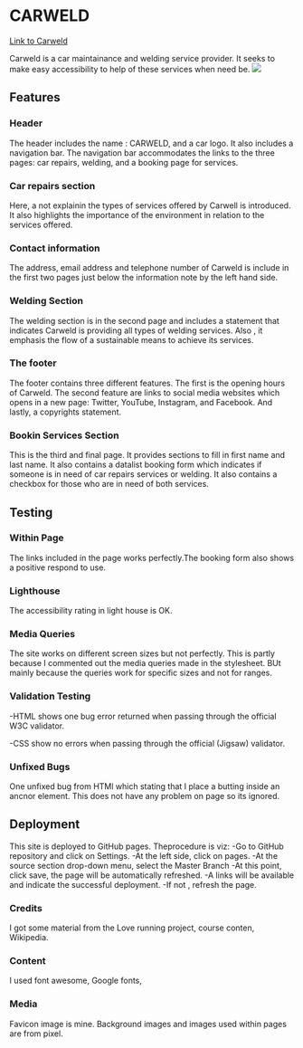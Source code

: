 
# CARWELD

[Link to Carweld](https://eyongtarh.github.io/Carweld/)

Carweld is a car maintainance and welding service provider. It seeks to make easy 
accessibility to help of these services when need be.
<img src="../images/carweld.jpeg">
## Features

### Header

The header includes the name : CARWELD, and a car logo. It also includes a 
navigation bar. The navigation bar accommodates the links to the three pages:
car repairs, welding, and a booking page for services.

### Car repairs section

Here, a not explainin the types of services offered by Carwell is introduced. It
also highlights the importance of the environment in relation to the services 
offered.

### Contact information

The address, email address and telephone number of Carweld is include in the first
two pages just below the information note by the left hand side.

### Welding Section

The welding section is in the second page and includes a statement that indicates
Carweld is providing all types of welding services. Also , it emphasis the flow
of a sustainable means to achieve its services.

### The footer

The footer contains three different features. The first is the opening hours of
Carweld. The second feature are links to social media websites which opens in a 
new page: Twitter, YouTube, Instagram, and Facebook. And lastly, a copyrights
statement.

### Bookin Services Section

This is the third and final page. It provides sections to fill in first name and
last name. It also contains a datalist booking form which indicates if someone 
is in need of car repairs services or welding. It also contains a checkbox for 
those who are in need of both services. 

## Testing

### Within Page

The links included in the page works perfectly.The booking form also shows a 
positive respond to use.

### Lighthouse

The accessibility rating in light house is OK.

### Media Queries 

The site works on different screen sizes but not perfectly. This is partly because 
I commented out the media queries made in the stylesheet. BUt mainly because the 
queries work for specific sizes and not for ranges.

### Validation Testing

-HTML shows one bug error returned when passing through the official W3C validator.

-CSS show no errors when passing through the official (Jigsaw) validator.

### Unfixed Bugs

One unfixed bug from HTMl which stating that I place a butting inside an ancnor
element. This does not have any problem on page so its ignored.

## Deployment

This site is deployed to GitHub pages. Theprocedure is viz:
-Go to GitHub repository and click on Settings.
-At the left side, click on pages.
-At the source section drop-down menu, select the Master Branch
-At this point, click save, the page will be automatically refreshed.
-A links will be available and indicate the successful deployment.
-If not , refresh the page.

### Credits

I got some material from the Love running project, course conten, Wikipedia.

### Content

I used font awesome, Google fonts, 

### Media

Favicon image is mine. Background images and images used within pages are from 
pixel. 
